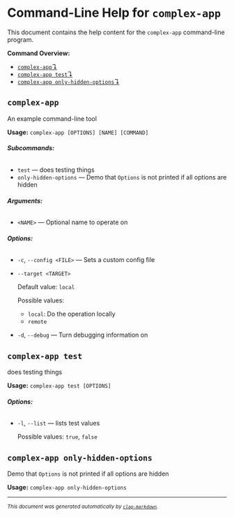 # Command-Line Help for `complex-app`

This document contains the help content for the `complex-app` command-line program.

**Command Overview:**

* [`complex-app`↴](#complex-app)
* [`complex-app test`↴](#complex-app-test)
* [`complex-app only-hidden-options`↴](#complex-app-only-hidden-options)

## `complex-app`

An example command-line tool

**Usage:** `complex-app [OPTIONS] [NAME] [COMMAND]`

###### **Subcommands:**

* `test` — does testing things
* `only-hidden-options` — Demo that `Options` is not printed if all options are hidden

###### **Arguments:**

* `<NAME>` — Optional name to operate on

###### **Options:**

* `-c`, `--config <FILE>` — Sets a custom config file
* `--target <TARGET>`

  Default value: `local`

  Possible values:
  - `local`:
    Do the operation locally
  - `remote`

* `-d`, `--debug` — Turn debugging information on



## `complex-app test`

does testing things

**Usage:** `complex-app test [OPTIONS]`

###### **Options:**

* `-l`, `--list` — lists test values

  Possible values: `true`, `false`




## `complex-app only-hidden-options`

Demo that `Options` is not printed if all options are hidden

**Usage:** `complex-app only-hidden-options`



<hr/>

<small><i>
    This document was generated automatically by
    <a href="https://crates.io/crates/clap-markdown"><code>clap-markdown</code></a>.
</i></small>
